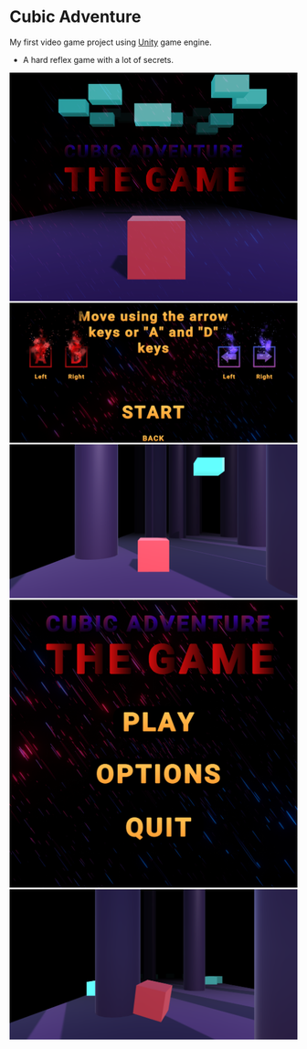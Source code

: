 # Cubic Adventure
My first video game project using [Unity](https://unity.com) game engine.
- A hard reflex game with a lot of secrets.

<img src="Game/Assets/Images/Itchio logo.png">
<img src="Game/Assets/Images/Screenshot_4.png">
<img src="Game/Assets/Images/Screenshot_7.png">
<img src="Game/Assets/Images/Cubic Adventure.png">
<img src="Game/Assets/Images/Screenshot_8.png">
